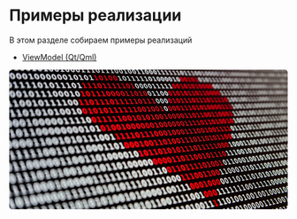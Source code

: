 Примеры реализации 
===================

В этом разделе собираем примеры реализаций

* [ViewModel (Qt/Qml)](examples/view-model/)

![picture](data/exemples.png)